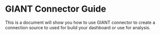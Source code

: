# GIANT Connector Guide

This is a document will show you how to use GIANT connector to create a connection source to used for build your dashboard or use for analysis.